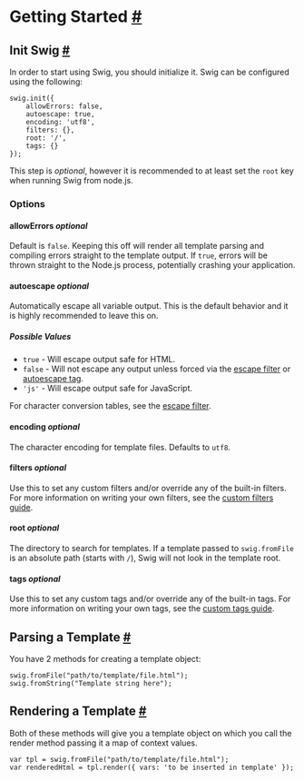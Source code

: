 Getting Started <a name="getting-started" href="#getting-started">#</a>
===============

Init Swig <a name="init" href="#init">#</a>
---------

In order to start using Swig, you should initialize it. Swig can be configured using the following:

    swig.init({
        allowErrors: false,
        autoescape: true,
        encoding: 'utf8',
        filters: {},
        root: '/',
        tags: {}
    });

This step is _optional_, however it is recommended to at least set the `root` key when running Swig from node.js.

### Options

#### allowErrors _optional_

Default is `false`. Keeping this off will render all template parsing and compiling errors straight to the template output. If `true`, errors will be thrown straight to the Node.js process, potentially crashing your application.

#### autoescape _optional_

Automatically escape all variable output. This is the default behavior and it is highly recommended to leave this on.

##### Possible Values

* `true` - Will escape output safe for HTML.
* `false` - Will not escape any output unless forced via the [escape filter](filters.md#escape) or [autoescape tag](tags.md#escape).
* `'js'` - Will escape output safe for JavaScript.

For character conversion tables, see the [escape filter](filters.md#escape).

#### encoding _optional_

The character encoding for template files. Defaults to `utf8`.

#### filters _optional_

Use this to set any custom filters and/or override any of the built-in filters. For more information on writing your own filters, see the [custom filters guide](filters.md#custom_filters).

#### root _optional_

The directory to search for templates. If a template passed to `swig.fromFile` is an absolute path (starts with `/`), Swig will not look in the template root.

#### tags _optional_

Use this to set any custom tags and/or override any of the built-in tags. For more information on writing your own tags, see the [custom tags guide](custom-tags.md).

Parsing a Template <a name="parsing" href="#parsing">#</a>
------------------

You have 2 methods for creating a template object:

    swig.fromFile("path/to/template/file.html");
    swig.fromString("Template string here");

Rendering a Template <a name="rendering" href="#rendering">#</a>
--------------------

Both of these methods will give you a template object on which you call the render method passing it a map of context values.

    var tpl = swig.fromFile("path/to/template/file.html");
    var renderedHtml = tpl.render({ vars: 'to be inserted in template' });
